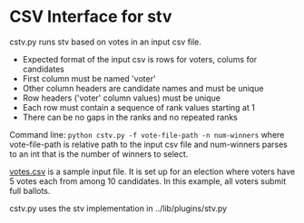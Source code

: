 # CSV Interface for stv
cstv.py runs stv based on votes in an input csv file.
* Expected format of the input csv is rows for voters, colums for candidates
* First column must be named 'voter'
* Other column headers are candidate names and must be unique
* Row headers ('voter' column values) must be unique
* Each row must contain a sequence of rank values starting at 1
* There can be no gaps in the ranks and no repeated ranks

Command line: ```python cstv.py -f vote-file-path -n num-winners```
where vote-file-path is relative path to the input csv file
and num-winners parses to an int that is the number of winners to select.

[votes.csv](https://github.com/psteitz/steve/blob/trunk/pysteve/csv/votes.csv)
is a sample input file.  It is set up for an election where
voters have 5 votes each from among 10 candidates.  In this example,
all voters submit full ballots.

cstv.py uses the stv implementation in ../lib/plugins/stv.py
